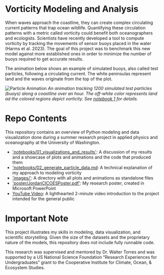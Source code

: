 # Vorticity Modeling and Analysis

When waves approach the coastline, they can create complex circulating current patterns that trap ocean wildlife. Quantifying these circulation patterns with a metric called vorticity could benefit both oceanographers and ecologists. Scientists have recently developed a tool to compute vorticity by tracking the movements of sensor buoys placed in the water (Harms et al. 2023). The goal of this project was to benchmark this new model against more established ones in order to minimize the number of buoys required to get accurate results.

The animation below shows an example of simulated buoys, also called test particles, following a circulating current. The white peninsulas represent land and the waves originate from the top of the plot.

![Particle Animation](images/hour.gif)
*An animation tracking 1200 simulated test particles (buoys) along a coastline over an hour. The off-white color represents land ad the colored regions depict vorticity. See [notebook 1](https://github.com/JordanRSimons/modeling-vorticity/blob/main/notebooks/01_visualizations_and_results.md) for details.*

# Repo Contents

This repository contains an overview of Python modeling and data visualization done during a summer research project in applied physics and oceanography at the University of Washington.

* ['notebooks/01_visualizations_and_results'](https://github.com/JordanRSimons/modeling-vorticity/blob/main/notebooks/01_visualizations_and_results.md): A discussion of my results and a showcase of plots and animations and the code that produced them
* ['notebooks/02_generate_particle_data.md](https://github.com/JordanRSimons/modeling-vorticity/blob/main/notebooks/02_generate_particle_data.md): A technical explanation of my approach to modeling vorticity
* ['images/'](https://github.com/JordanRSimons/modeling-vorticity/tree/main/images): A directory with all plots and animations as standalone files
* ['poster/JordanCICOESPoster.pdf'](https://github.com/JordanRSimons/modeling-vorticity/blob/main/poster/JordanCICOESPoster.pdf): My research poster, created in Microsoft PowerPoint
* [YouTube Video](https://www.youtube.com/watch?v=HQ3oBR151bI): A lighthearted 2-minute video introduction to the project intended for the general public

# Important Note

This project illustrates my skills in modeling, data visualization, and scientific storytelling. Given the size of the datasets and the proprietary nature of the models, this repository does not include fully runnable code.

This research was supervised and mentored by Dr. Walter Torres and was supported by a US National Science Foundation “Research Experiences for Undergraduates” grant to the Cooperative Institute for Climate, Ocean, & Ecosystem Studies. 




